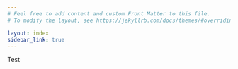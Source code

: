 ```yaml
---
# Feel free to add content and custom Front Matter to this file.
# To modify the layout, see https://jekyllrb.com/docs/themes/#overriding-theme-defaults

layout: index
sidebar_link: true
---
```

Test